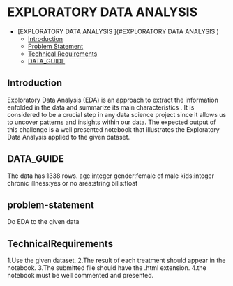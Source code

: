 
# EXPLORATORY DATA ANALYSIS 
- [EXPLORATORY DATA ANALYSIS ](#EXPLORATORY DATA ANALYSIS )
  - [Introduction](#introduction)
  - [Problem Statement](#problem-statement)
  - [Technical Requirements](#TechnicalRequirements)
  - [DATA_GUIDE](#DATA_GUIDE)
## Introduction
Exploratory Data Analysis (EDA) is an approach to extract the information enfolded in the data
and summarize its main characteristics . It is considered to be a crucial step in any data science
project since it allows us to uncover patterns and insights within our data. The expected output of
this challenge is a well presented notebook that illustrates the Exploratory Data Analysis applied
to the given dataset.

## DATA_GUIDE
The data has 1338 rows.
age:integer
gender:female of male
kids:integer
chronic illness:yes or no
area:string
bills:float

## problem-statement
Do EDA to the given data

## TechnicalRequirements

1.Use the given dataset.
2.The result of each treatment should appear in the notebook.
3.The submitted file should have the .html extension.
4.the notebook must be well commented and presented.


